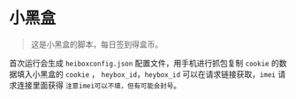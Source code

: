 # 小黑盒

> 这是小黑盒的脚本，每日签到得盒币。

首次运行会生成 `heiboxconfig.json` 配置文件，用手机进行抓包复制 `cookie` 的数据填入小黑盒的 `cookie` ， `heybox_id`，`heybox_id` 可以在请求链接获取，`imei` 请求连接里面获得 `注意imei可以不填，但有可能会封号`。